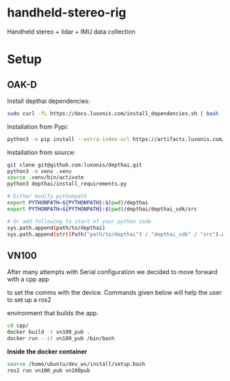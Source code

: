 # handheld-stereo-rig

Handheld stereo + lidar + IMU data collection

# Setup 

## OAK-D 

Install depthai dependencies:

```sh
sudo curl -fL https://docs.luxonis.com/install_dependencies.sh | bash
```

Installation from Pypi:
```sh
python3 -m pip install --extra-index-url https://artifacts.luxonis.com/artifactory/luxonis-python-snapshot-local/ depthai
```

Installation from source:

```sh
git clone git@github.com:luxonis/depthai.git
python3 -m venv .venv
source .venv/bin/activate
python3 depthai/install_requirements.py

# Either modify pythonpath
export PYTHONPATH=${PYTHONPATH}:$(pwd)/depthai
export PYTHONPATH=${PYTHONPATH}:$(pwd)/depthai/depthai_sdk/src

# Or add following to start of your python code
sys.path.append(path/to/depthai)
sys.path.append(str((Path("path/to/depthai") / "depthai_sdk" / "src").absolute()))
```

## VN100

After many attempts with Serial configuration we decided to move forward with a cpp app

to set the comms with the device. Commands given below will help the user to set up a ros2

environment that builds the app. 

```sh
cd cpp/
docker build -t vn100_pub .
docker run --it vn100_pub /bin/bash 
```

**Inside the docker container**
```sh
source /home/ubuntu/dev_ws/install/setup.bash
ros2 run vn100_pub vn100pub
```
